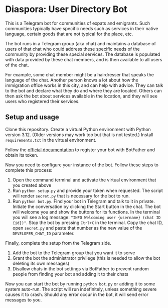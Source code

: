 # Diaspora: User Directory Bot

This is a Telegram bot for communities of expats and emigrants.  Such communities typically have specific needs such as services in their native language, certain goods that are not typical for the place, etc.

The bot runs in a Telegram group (aka chat) and maintains a database of users of that chat who could address these specific needs of the community by providing these special services.  The database is populated with data provided by these chat members, and is then available to all users of the chat.

For example, some chat member might be a hairdresser that speaks the language of the chat.  Another person knows a lot about how the immigration office works in this city, and can help with advice.  They can talk to the bot and declare what they do and where they are located.  Others can then ask the bot about services available in the location, and they will see users who registered their services.

## Setup and usage

Clone this repository.  Create a virtual Python environment with Python version 3.12.  (Older versions may work too but that is not tested.) Install `requirements.txt` in the virtual environment.

Follow the [official documentation](https://core.telegram.org/bots#how-do-i-create-a-bot) to register your bot with BotFather and obtain its token.

Now you need to configure your instance of the bot.  Follow these steps to complete this process:
1. Open the command terminal and activate the virtual environment that you created above
2. Run `python setup.py` and provide your token when requested.  The script will render `secret.py` that is necessary for the bot to run.
3. Run `python bot.py`.  Find your bot in Telegram and talk to it in private.  Initiate the conversation by clicking the Start button in the chat.  The bot will welcome you and show the buttons for its functions.  In the terminal you will see a log message: `"INFO Welcoming user {username} (chat ID {id})"`.  Stop the bot by pressing `Ctrl+C` in the terminal.  Copy the chat ID, open `secret.py` and paste that number as the new value of the `DEVELOPER_CHAT_ID` parameter.

Finally, complete the setup from the Telegram side.

1. Add the bot to the Telegram group that you want it to serve
2. Grant the bot the administrator privilege (this is needed to allow the bot deleting its own messages)
3. Disallow chats in the bot settings via BotFather to prevent random people from finding your bot and adding it to their chats

Now you can start the bot by running `python bot.py` or adding it to some system auto-run.  The script will run indefinitely, unless something severe causes it to crash.  Should any error occur in the bot, it will send error messages to you.
